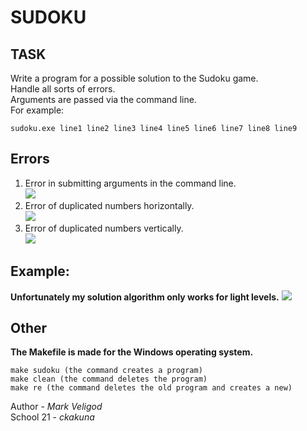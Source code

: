 # SUDOKU  
## TASK
Write a program for a possible solution to the Sudoku game.  
Handle all sorts of errors.  
Arguments are passed via the command line.  
For example:  
```
sudoku.exe line1 line2 line3 line4 line5 line6 line7 line8 line9
```  
## Errors  
1. Error in submitting arguments in the command line.  
![](https://s198vla.storage.yandex.net/rdisk/728fc627574579a09b784460e4ec657c82fd45ead91a1bcd43eac66ab6413852/5e8c558f/6GEfPPB5TxaxBhFkj-GPLoz4PzZEX83pMEv11HIIqTGLeuCTGJQfgK8nt9b6glqOXciRCLeaJXKqBTlua6o9YQ==?uid=316309876&filename=4.png&disposition=inline&hash=&limit=0&content_type=image%2Fpng&tknv=v2&owner_uid=316309876&hid=6a112b9f0c7bf3201dec5f3af0796170&media_type=image&etag=f60917388c779aabe560cc85b54f7862&fsize=1795&rtoken=NDTnDo0FthsV&force_default=yes&ycrid=na-b5b96a379f94ca5fb71903e7f3ce1a0c-downloader7f&ts=5a2b0d48541c0&s=c3bf2c938641548c4065c72de13d52217a31a478474156b771c87a24e8117d65&pb=U2FsdGVkX1-RuPFHnQo0GhtzveU7YvRlaY2tTWk-wmpbsW41wQgTEpQjpPmFlWxcPqd9dOP4DbbI2MjEfWMouhVoMZ3bQdJl5Jj_harrbFg)  
2. Error of duplicated numbers horizontally.  
![](https://s161myt.storage.yandex.net/rdisk/d77c98ca67599b042500dc4d1cde1358132a5ca66ea86ed4b50a10a86c4d0bd4/5e8c55eb/6GEfPPB5TxaxBhFkj-GPLsm8g4hTWrlxhvYoNdz3WxNES9McW0IV8e-7bKh-Y-Cgv6RswbZAtsJgX4kJE-ymTQ==?uid=316309876&filename=6.png&disposition=inline&hash=&limit=0&content_type=image%2Fpng&tknv=v2&owner_uid=316309876&fsize=1684&hid=1a9160a67b75188b13aedfdecaa4e953&etag=5b2858c3bdc5d05d7bdd3c654eb35bf3&media_type=image&rtoken=EbMNVwGA8lTh&force_default=yes&ycrid=na-909799cb9f37df8822848ba56e003751-downloader3f&ts=5a2b0d9f1ce80&s=0e0e4bf05108eaec1ccdf881577ecac4662d543769586a668f7b4c682841d0e0&pb=U2FsdGVkX1-7bzaf4wz16HQW-3We5xLB62WUb1OFWnJV8RBxOoIIBvhakQmgN7VQQgR4aUPmdBXX67E1K8g_gpGbi0mi39QZmlORiHHEjdo)  
3. Error of duplicated numbers vertically.  
![](https://s255iva.storage.yandex.net/rdisk/eb0cec8598e3ecf2303a340df84d0eddf42df107ca807099b7348024d357097a/5e8c562e/6GEfPPB5TxaxBhFkj-GPLto71BIo63C4NbA7NmcaVtlbIfZUJ37dk7xefBkhr9ij2xHaI5qwZAoRt1mTJVoe7w==?uid=316309876&filename=7.png&disposition=inline&hash=&limit=0&content_type=image%2Fpng&tknv=v2&owner_uid=316309876&fsize=1728&etag=aa09922ea91eeabf6fcb7716a0473f78&media_type=image&hid=72697af2ca670eb41919bc2f92fe222b&rtoken=p0YNOlG1eRFx&force_default=yes&ycrid=na-e0afa2282a65cb99334f143acbbb1322-downloader20f&ts=5a2b0ddff6780&s=9c4bd8cd5414fbbb457359abad759425bc1f5e35188f37d3c44e6a29ffd77966&pb=U2FsdGVkX18NLdluUxfMZkBLKuBOGjbFNz3KoCkizgfqAN_e70H1NSQ5jrTFdrmLnyaw7WFnfJfSaGFtwuJyyOO-J_P0ko2TIWhHW84sQlc)
## Example:  
**Unfortunately my solution algorithm only works for light levels.**
![](https://s71myt.storage.yandex.net/rdisk/e8c462690275fd2bf7019d54314a40b07d8000dbd868c75fbae4fa5871f518bb/5e8c52d6/6GEfPPB5TxaxBhFkj-GPLlU9zFpr_-sOFEOyeeoh5CuaCBJbYrT_B0vGe9taZJOZvsMNlIj-rdejCZsymaYM0A==?uid=316309876&filename=3.png&disposition=inline&hash=&limit=0&content_type=image%2Fpng&tknv=v2&owner_uid=316309876&fsize=12276&hid=e05b614576a7e89ef7a47044a2f8a65c&etag=5f4bb62e903debe61d999a51f6afd3d4&media_type=image&rtoken=vYSH6oEWaE8S&force_default=yes&ycrid=na-2f07f5987886db070887eabe2cca1aba-downloader18f&ts=5a2b0aaea9f40&s=d6b1760547768cf510d21ad9f09e679e0bed75cb209dfc12d9a8381695843ede&pb=U2FsdGVkX1-YEzQCwl-qggTTnAEE722OsqmEHAO-eMT_iK-Ij4FQbi7DNrWkMgeKHFqiRK7xqod1PE4v7eViDjW4F-IB-NJvCjYEIi-vlrs)  
## Other  
**The Makefile is made for the Windows operating system.**
```
make sudoku (the command creates a program)
make clean (the command deletes the program)
make re (the command deletes the old program and creates a new)
```  
  
Author - _Mark Veligod_  
School 21 - _ckakuna_
